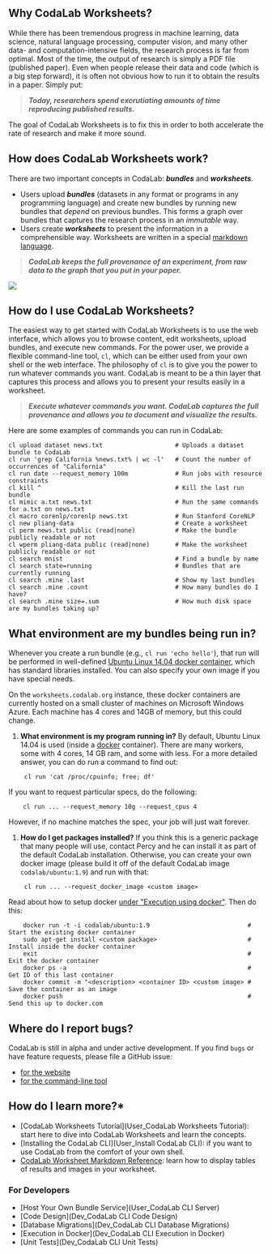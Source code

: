 ## **Why CodaLab Worksheets?**

While there has been tremendous progress in machine learning, data science, natural language processing, computer vision, and many other data- and computation-intensive fields, the research process is far from optimal.  Most of the time, the output of research is simply a PDF file (published paper).  Even when people release their data and code (which is a big step forward), it is often not obvious how to run it to obtain the results in a paper.  Simply put:

> ***Today, researchers spend excrutiating amounts of time reproducing published results.***

The goal of CodaLab Worksheets is to fix this in order to both accelerate the rate of research and make it more sound.

## **How does CodaLab Worksheets work?**

There are two important concepts in CodaLab: ***bundles*** and ***worksheets***.

- Users upload ***bundles*** (datasets in any format or programs in any programming
  language) and create new bundles by running new bundles that *depend* on
  previous bundles.  This forms a graph over bundles that captures the research
  process in an *immutable* way.
- Users create ***worksheets*** to present the information in a comprehensible
  way.  Worksheets are written in a special [markdown
  language](https://github.com/codalab/codalab/wiki/User_Worksheet-Markdown).

> ***CodaLab keeps the full provenance of an experiment, from raw data to the graph that you put in your paper.***

<a href="http://www.codalab.org"><img src="https://github.com/codalab/codalab/wiki/images/worksheets-schema.png" /></a>

## **How do I use CodaLab Worksheets?**

The easiest way to get started with CodaLab Worksheets is to use the web interface, which allows you to browse content, edit worksheets, upload bundles, and execute new commands.  For the power user, we provide a flexible command-line tool, `cl`, which can be either used from your own shell or the web interface.  The philosophy of `cl` is to give you the power to run whatever commands you want.  CodaLab is meant to be a thin layer that captures this process and allows you to present your results easily in a worksheet.

> ***Execute whatever commands you want.  CodaLab captures the full provenance and allows you to document and visualize the results.***

Here are some examples of commands you can run in CodaLab:

    cl upload dataset news.txt                    # Uploads a dataset bundle to CodaLab
    cl run 'grep California %news.txt% | wc -l'   # Count the number of occurrences of "California"
    cl run date --request_memory 100m             # Run jobs with resource constraints
    cl kill ^                                     # Kill the last run bundle
    cl mimic a.txt news.txt                       # Run the same commands for a.txt on news.txt
    cl macro corenlp/corenlp news.txt             # Run Stanford CoreNLP
    cl new pliang-data                            # Create a worksheet
    cl perm news.txt public (read|none)           # Make the bundle publicly readable or not
    cl wperm pliang-data public (read|none)       # Make the worksheet publicly readable or not
    cl search mnist                               # Find a bundle by name
    cl search state=running                       # Bundles that are currently running
    cl search .mine .last                         # Show my last bundles
    cl search .mine .count                        # How many bundles do I have?
    cl search .mine size=.sum                     # How much disk space are my bundles taking up?

## **What environment are my bundles being run in?**

Whenever you create a run bundle (e.g., `cl run 'echo hello'`), that run will
be performed in well-defined [Ubuntu Linux 14.04 docker
container](https://registry.hub.docker.com/u/codalab/ubuntu/), which has
standard libraries installed.  You can also specify your own image if you have
special needs.

On the `worksheets.codalab.org` instance, these docker containers are currently hosted on
a small cluster of machines on Microsoft Windows Azure.  Each machine
has 4 cores and 14GB of memory, but this could change.

1. **What environment is my program running in?** By default, Ubuntu Linux
14.04 is used (inside a [docker](http://www.docker.com) container).  There are
many workers, some with 4 cores, 14 GB ram, and some with less.  For a more
detailed answer, you can do run a command to find out:

        cl run 'cat /proc/cpuinfo; free; df'

  If you want to request particular specs, do the following:

        cl run ... --request_memory 10g --request_cpus 4

  However, if no machine matches the spec, your job will just wait forever.

1. **How do I get packages installed?**  If you think this is a generic package
that many people will use, contact Percy and he can install it as part of the
default CodaLab installation.  Otherwise, you can create your own docker image
(please build it off of the default CodaLab image `codalab/ubuntu:1.9`) and run with that:

        cl run ... --request_docker_image <custom image>

  Read about how to setup docker [under "Execution using
  docker"](https://github.com/codalab/codalab-cli).  Then do this:

        docker run -t -i codalab/ubuntu:1.9                           # Start the existing docker container
        sudo apt-get install <custom package>                         # Install inside the docker container
        exit                                                          # Exit the docker container
        docker ps -a                                                  # Get ID of this last container
        docker commit -m "<description> <container ID> <custom image> # Save the container as an image
        docker push                                                   # Send this up to docker.com

## **Where do I report bugs?**

CodaLab is still in alpha and under active development.  If you find `bugs` or have feature
requests, please file a GitHub issue:

- [for the website](https://github.com/codalab/codalab/issues/new)
- [for the command-line tool](https://github.com/codalab/codalab-cli/issues/new)

## **How do I learn more?***

* [CodaLab Worksheets Tutorial](User_CodaLab Worksheets Tutorial): start here to dive into CodaLab Worksheets and learn the concepts.
* [Installing the CodaLab CLI](User_Install CodaLab CLI): if you want to use CodaLab from the comfort of your own shell.
* [CodaLab Worksheet Markdown Reference](User_Worksheet-Markdown): learn how to display tables of results and images in your worksheet.

### For Developers

* [Host Your Own Bundle Service](User_CodaLab CLI Server)
* [Code Design](Dev_CodaLab CLI Code Design)
* [Database Migrations](Dev_CodaLab CLI Database Migrations)
* [Execution in Docker](Dev_CodaLab CLI Execution in Docker)
* [Unit Tests](Dev_CodaLab CLI Unit Tests)
